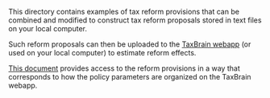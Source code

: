 This directory contains examples of tax reform provisions that can be
combined and modified to construct tax reform proposals stored in text
files on your local computer.

Such reform proposals can then be uploaded to the [TaxBrain
webapp](http://www.ospc.org/taxbrain/file/) (or used on your local
computer) to estimate reform effects.

[This document](REFORMS.md) provides access to the reform provisions
in a way that corresponds to how the policy parameters are organized
on the TaxBrain webapp.

